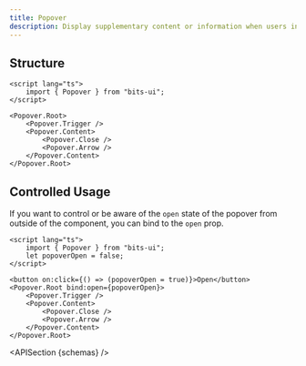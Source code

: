 ```yaml
---
title: Popover
description: Display supplementary content or information when users interact with specific elements.
---
```


<script>
	import { APISection, ComponentPreview, PopoverDemo } from '@/components'
	export let schemas;
</script>

<ComponentPreview name="popover-demo" comp="Popover">

<PopoverDemo slot="preview" />

</ComponentPreview>

## Structure

```svelte
<script lang="ts">
	import { Popover } from "bits-ui";
</script>

<Popover.Root>
	<Popover.Trigger />
	<Popover.Content>
		<Popover.Close />
		<Popover.Arrow />
	</Popover.Content>
</Popover.Root>
```

## Controlled Usage

If you want to control or be aware of the `open` state of the popover from outside of the component, you can bind to the `open` prop.

```svelte
<script lang="ts">
	import { Popover } from "bits-ui";
	let popoverOpen = false;
</script>

<button on:click={() => (popoverOpen = true)}>Open</button>
<Popover.Root bind:open={popoverOpen}>
	<Popover.Trigger />
	<Popover.Content>
		<Popover.Close />
		<Popover.Arrow />
	</Popover.Content>
</Popover.Root>
```

<APISection {schemas} />
